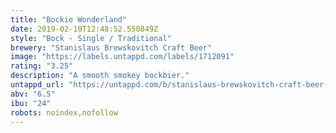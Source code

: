 ```yaml
---
title: "Bockie Wonderland"
date: 2019-02-10T12:48:52.550849Z
style: "Bock - Single / Traditional"
brewery: "Stanislaus Brewskovitch Craft Beer"
image: "https://labels.untappd.com/labels/1712091"
rating: "3.25"
description: "A smooth smokey bockbier."
untappd_url: "https://untappd.com/b/stanislaus-brewskovitch-craft-beer-bockie-wonderland/1712091"
abv: "6.5"
ibu: "24"
robots: noindex,nofollow
---
```

